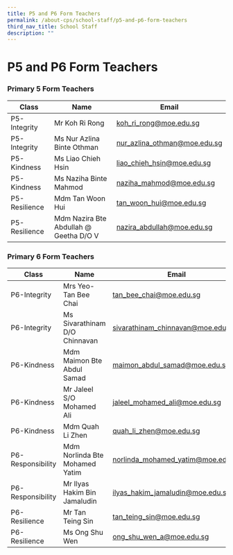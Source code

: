 ```yaml
---
title: P5 and P6 Form Teachers
permalink: /about-cps/school-staff/p5-and-p6-form-teachers
third_nav_title: School Staff
description: ""
---
```

# **P5 and P6 Form Teachers**

### Primary 5 Form Teachers

| Class 	| Name 	| Email 	|
|---	|---	|---	|
| P5-Integrity 	| Mr Koh Ri Rong 	| [koh_ri_rong@moe.edu.sg](mailto:koh_ri_rong@moe.edu.sg) 	|
| P5-Integrity 	| Ms Nur Azlina Binte Othman 	| [nur_azlina_othman@moe.edu.sg](mailto:nur_azlina_othman@moe.edu.sg) 	|
| P5-Kindness 	| Ms Liao Chieh Hsin 	| [liao_chieh_hsin@moe.edu.sg](mailto:liao_chieh_hsin@moe.edu.sg) 	|
| P5-Kindness 	| Ms Naziha Binte Mahmod 	| [naziha_mahmod@moe.edu.sg](mailto:naziha_mahmod@moe.edu.sg) 	|
| P5-Resilience 	| Mdm Tan Woon Hui 	| [tan_woon_hui@moe.edu.sg](mailto:tan_woon_hui@moe.edu.sg) 	|
| P5-Resilience 	| Mdm Nazira Bte Abdullah @ Geetha D/O V 	| [nazira_abdullah@moe.edu.sg](mailto:nazira_abdullah@moe.edu.sg) 	|


### Primary 6 Form Teachers

| Class 	| Name 	| Email 	|
|---	|---	|---	|
| P6-Integrity 	| Mrs Yeo-Tan Bee Chai 	| tan_bee_chai@moe.edu.sg 	|
| P6-Integrity 	| Ms Sivarathinam D/O Chinnavan 	| sivarathinam_chinnavan@moe.edu.sg 	|
| P6-Kindness 	| Mdm Maimon Bte Abdul Samad 	| maimon_abdul_samad@moe.edu.sg 	|
| P6-Kindness 	| Mr Jaleel S/O Mohamed Ali 	| jaleel_mohamed_ali@moe.edu.sg 	|
| P6-Kindness 	| Mdm Quah Li Zhen 	| quah_li_zhen@moe.edu.sg 	|
| P6-Responsibility 	| Mdm Norlinda Bte Mohamed Yatim 	| norlinda_mohamed_yatim@moe.edu.sg 	|
| P6-Responsibility 	| Mr Ilyas Hakim Bin Jamaludin 	| ilyas_hakim_jamaludin@moe.edu.sg 	|
| P6-Resilience 	| Mr Tan Teing Sin 	| tan_teing_sin@moe.edu.sg 	|
| P6-Resilience 	| Ms Ong Shu Wen 	| ong_shu_wen_a@moe.edu.sg 	|